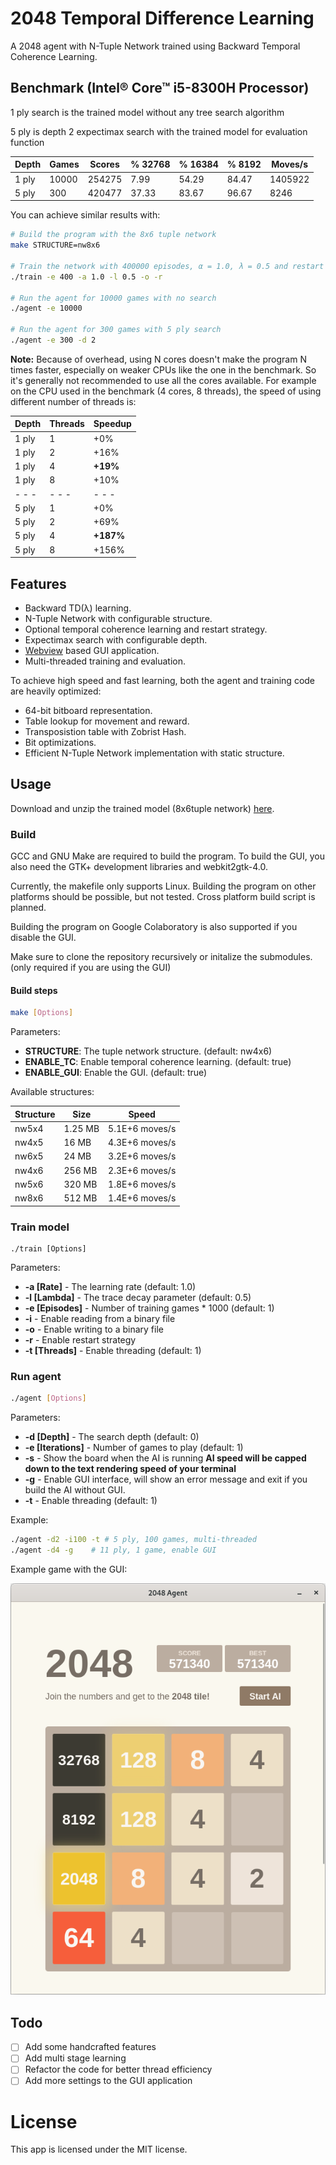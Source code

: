 # 2048 Temporal Difference Learning

A 2048 agent with N-Tuple Network trained using Backward Temporal Coherence Learning.

## Benchmark (Intel® Core™ i5-8300H Processor)

1 ply search is the trained model without any tree search algorithm

5 ply is depth 2 expectimax search with the trained model for evaluation function

| Depth | Games | Scores | % 32768 | % 16384 | % 8192 | Moves/s |
| ----- | ----- | ------ | ------- | ------- | ------ | ------- |
| 1 ply | 10000 | 254275 | 7.99    | 54.29   | 84.47  | 1405922 |
| 5 ply | 300   | 420477 | 37.33   | 83.67   | 96.67  | 8246    |

You can achieve similar results with:

```sh
# Build the program with the 8x6 tuple network
make STRUCTURE=nw8x6

# Train the network with 400000 episodes, α = 1.0, λ = 0.5 and restart strategy
./train -e 400 -a 1.0 -l 0.5 -o -r

# Run the agent for 10000 games with no search
./agent -e 10000

# Run the agent for 300 games with 5 ply search
./agent -e 300 -d 2
```

**Note:** Because of overhead, using N cores doesn't make the program N times faster, especially on weaker CPUs like the one in the benchmark.
So it's generally not recommended to use all the cores available.
For example on the CPU used in the benchmark (4 cores, 8 threads), the speed of using different number of threads is:

| Depth | Threads | Speedup   |
| ----- | ------- | --------- |
| 1 ply | 1       | +0%       |
| 1 ply | 2       | +16%      |
| 1 ply | 4       | **+19%**  |
| 1 ply | 8       | +10%      |
| - - - | - - -   | - - -     |
| 5 ply | 1       | +0%       |
| 5 ply | 2       | +69%      |
| 5 ply | 4       | **+187%** |
| 5 ply | 8       | +156%     |

## Features

- Backward TD(λ) learning.
- N-Tuple Network with configurable structure.
- Optional temporal coherence learning and restart strategy.
- Expectimax search with configurable depth.
- [Webview](https://github.com/webview/webview) based GUI application.
- Multi-threaded training and evaluation.

To achieve high speed and fast learning, both the agent and training code are heavily optimized:

- 64-bit bitboard representation.
- Table lookup for movement and reward.
- Transposistion table with Zobrist Hash.
- Bit optimizations.
- Efficient N-Tuple Network implementation with static structure.

## Usage

Download and unzip the trained model (8x6tuple network) [here](../../releases/latest).

### Build

GCC and GNU Make are required to build the program.
To build the GUI, you also need the GTK+ development libraries and webkit2gtk-4.0.

Currently, the makefile only supports Linux. Building the program on other platforms should be possible, but not tested.
Cross platform build script is planned.

Building the program on Google Colaboratory is also supported if you disable the GUI.

Make sure to clone the repository recursively or initalize the submodules. (only required if you are using the GUI)

#### Build steps

```sh
make [Options]
```

Parameters:

- **STRUCTURE**: The tuple network structure. (default: nw4x6)
- **ENABLE_TC**: Enable temporal coherence learning. (default: true)
- **ENABLE_GUI**: Enable the GUI. (default: true)

Available structures:

| Structure | Size    | Speed          |
| --------- | ------- | -------------- |
| nw5x4     | 1.25 MB | 5.1E+6 moves/s |
| nw4x5     | 16 MB   | 4.3E+6 moves/s |
| nw6x5     | 24 MB   | 3.2E+6 moves/s |
| nw4x6     | 256 MB  | 2.3E+6 moves/s |
| nw5x6     | 320 MB  | 1.8E+6 moves/s |
| nw8x6     | 512 MB  | 1.4E+6 moves/s |

### Train model

```
./train [Options]
```

Parameters:

- **-a [Rate]** - The learning rate (default: 1.0)
- **-l [Lambda]** - The trace decay parameter (default: 0.5)
- **-e [Episodes]** - Number of training games \* 1000 (default: 1)
- **-i** - Enable reading from a binary file
- **-o** - Enable writing to a binary file
- **-r** - Enable restart strategy
- **-t [Threads]** - Enable threading (default: 1)

### Run agent

```sh
./agent [Options]
```

Parameters:

- **-d [Depth]** - The search depth (default: 0)
- **-e [Iterations]** - Number of games to play (default: 1)
- **-s** - Show the board when the AI is running **AI speed will be capped down to the text rendering speed of your terminal**
- **-g** - Enable GUI interface, will show an error message and exit if you build the AI without GUI.
- **-t** - Enable threading (default: 1)

Example:

```sh
./agent -d2 -i100 -t # 5 ply, 100 games, multi-threaded
./agent -d4 -g    # 11 ply, 1 game, enable GUI
```

Example game with the GUI:

![](gui.png)

## Todo

- [ ] Add some handcrafted features
- [ ] Add multi stage learning
- [ ] Refactor the code for better thread efficiency
- [ ] Add more settings to the GUI application

# License

This app is licensed under the MIT license.
